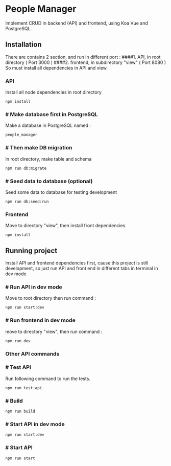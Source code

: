# People Manager

Implement CRUD in backend (API) and frontend, using Koa Vue and PostgreSQL.

## Installation
There are contains 2 section, and run in different port :
####1. API, in root directory ( Port 3000 )
####2. frontend, in subdirectory "view" ( Port 8080 )
So must install all dependencies in API and view.

### API
Install all node dependencies in root directory
```
npm install
```

### # Make database first in PostgreSQL
Make a database in PostgreSQL named :
```
people_manager
```

### # Then make DB migration
In root directory, make table and schema
```
npm run db:migrate
```

### # Seed data to database (optional)
Seed some data to database for testing development
```
npm run db:seed:run
```

### Frontend
Move to directory "view", then install front dependencies
```
npm install
```

## Running project
Install API and frontend dependencies first,
cause this project is still development,
so just run API and front end in different tabs in terminal in dev mode

### # Run API in dev mode
Move to root directory then run command :
```
npm run start:dev
```

### # Run frontend in dev mode
move to directory "view", then run command :
```
npm run dev
```

### Other API commands
### # Test API
Run following command to run the tests.
```
npm run test:api
```

### # Build
```
npm run build
```

### # Start API in dev mode
```
npm run start:dev
```

### # Start API
```
npm run start
```
